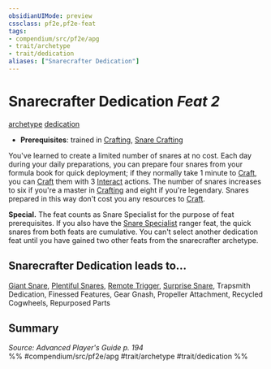```yaml
---
obsidianUIMode: preview
cssclass: pf2e,pf2e-feat
tags:
- compendium/src/pf2e/apg
- trait/archetype
- trait/dedication
aliases: ["Snarecrafter Dedication"]
---
```

# Snarecrafter Dedication  *Feat 2*  
[archetype](rules/traits/archetype.md "Archetype Feat Trait")  [dedication](rules/traits/dedication.md "Dedication Feat Trait")  

- **Prerequisites**: trained in [Crafting](compendium/skills.md#Crafting), [Snare Crafting](compendium/feats/snare-crafting.md)

You've learned to create a limited number of snares at no cost. Each day during your daily preparations, you can prepare four snares from your formula book for quick deployment; if they normally take 1 minute to [Craft](rules/actions/craft.md), you can [Craft](rules/actions/craft.md) them with 3 [Interact](rules/actions/interact.md) actions. The number of snares increases to six if you're a master in [Crafting](compendium/skills.md#Crafting) and eight if you're legendary. Snares prepared in this way don't cost you any resources to [Craft](rules/actions/craft.md).

**Special.** The feat counts as Snare Specialist for the purpose of feat prerequisites. If you also have the [Snare Specialist](compendium/feats/snare-specialist.md) ranger feat, the quick snares from both feats are cumulative. You can't select another dedication feat until you have gained two other feats from the snarecrafter archetype.

## Snarecrafter Dedication leads to...

[Giant Snare](compendium/feats/giant-snare-apg.md), [Plentiful Snares](compendium/feats/plentiful-snares-apg.md), [Remote Trigger](compendium/feats/remote-trigger-apg.md), [Surprise Snare](compendium/feats/surprise-snare-apg.md), Trapsmith Dedication, Finessed Features, Gear Gnash, Propeller Attachment, Recycled Cogwheels, Repurposed Parts

## Summary

*Source: Advanced Player's Guide p. 194*  
%% #compendium/src/pf2e/apg #trait/archetype #trait/dedication %%